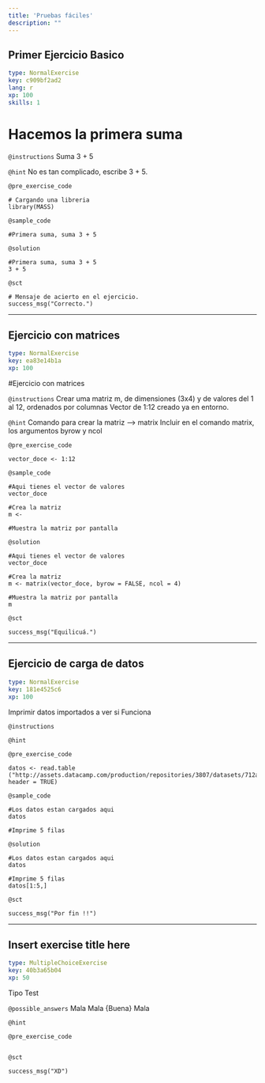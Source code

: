 ```yaml
---
title: 'Pruebas fáciles'
description: ""
---
```


## Primer Ejercicio Basico

```yaml
type: NormalExercise
key: c909bf2ad2
lang: r
xp: 100
skills: 1
```

# Hacemos la primera suma

`@instructions`
Suma 3 + 5

`@hint`
No es tan complicado, escribe 3 + 5.

`@pre_exercise_code`
```{r}
# Cargando una libreria
library(MASS)
```

`@sample_code`
```{r}
#Primera suma, suma 3 + 5
```

`@solution`
```{r}
#Primera suma, suma 3 + 5
3 + 5
```

`@sct`
```{r}
# Mensaje de acierto en el ejercicio.
success_msg("Correcto.")
```

---

## Ejercicio con matrices

```yaml
type: NormalExercise
key: ea83e14b1a
xp: 100
```

#Ejercicio con matrices

`@instructions`
Crear uma matriz m, de dimensiones (3x4) y de valores del 1 al 12, ordenados por columnas
Vector de 1:12 creado ya en entorno.

`@hint`
Comando para crear la matriz --> matrix
Incluir en el comando matrix, los argumentos byrow y ncol

`@pre_exercise_code`
```{r}
vector_doce <- 1:12
```

`@sample_code`
```{r}
#Aqui tienes el vector de valores
vector_doce

#Crea la matriz
m <- 

#Muestra la matriz por pantalla

```

`@solution`
```{r}
#Aqui tienes el vector de valores
vector_doce

#Crea la matriz
m <- matrix(vector_doce, byrow = FALSE, ncol = 4)

#Muestra la matriz por pantalla
m
```

`@sct`
```{r}
success_msg("Equilicuá.")
```

---

## Ejercicio de carga de datos

```yaml
type: NormalExercise
key: 181e4525c6
xp: 100
```

Imprimir datos importados a ver si Funciona

`@instructions`


`@hint`


`@pre_exercise_code`
```{r}
datos <- read.table ("http://assets.datacamp.com/production/repositories/3807/datasets/712a58e1eb259483c37da46dffbff7ada9241bb3/calcio.txt", header = TRUE)
```

`@sample_code`
```{r}
#Los datos estan cargados aqui		
datos 

#Imprime 5 filas
```

`@solution`
```{r}
#Los datos estan cargados aqui		
datos 

#Imprime 5 filas
datos[1:5,]
```

`@sct`
```{r}
success_msg("Por fin !!")
```

---

## Insert exercise title here

```yaml
type: MultipleChoiceExercise
key: 40b3a65b04
xp: 50
```

Tipo Test

`@possible_answers`
Mala
Mala 
{Buena}
Mala

`@hint`


`@pre_exercise_code`
```{r}

```

`@sct`
```{r}
success_msg("XD")
```
